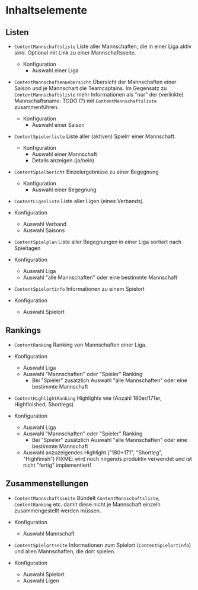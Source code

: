 # Inhaltselemente


## Listen

* `ContentMannschaftsliste` Liste aller Mannschaften, die in einer Liga aktiv sind. 
Optional mit Link zu einer Mannschaftsseite.
  * Konfiguration
    * Auswahl einer Liga

* `ContentMannschaftenuebersicht` Übersicht der Mannschaften einer Saison und je Mannschart die Teamcaptains.
Im Gegensatz zu `ContentMannschaftsliste` mehr Informationen als "nur" der (verlinkte) Mannschaftsname.
TODO (?) mit `ContentMannschaftsliste` zusammenführen.
  * Konfiguration
    * Auswahl einer Saison

* `ContentSpielerliste` Liste aller (aktiven) Spielrr einer Mannschaft.
  * Konfiguration 
    * Auswahl einer Mannschaft 
    * Details anzeigen (ja/nein)
  

* `ContentSpielbericht` Einzelergebnisse zu einer Begegnung
  * Konfiguration
    * Auswahl einer Begegnung 
 
* `ContentLigenliste` Liste aller Ligen (eines Verbands).
* Konfiguration
    * Auswahl Verband
    * Auswahl Saisons

* `ContentSpielplan` Liste aller Begegnungen in einer Liga sortiert nach Spieltagen
* Konfiguration
    * Auswahl Liga
    * Auswahl "alle Mannschaften" oder eine bestimmte Mannschaft 
 
* `ContentSpielortinfo` Informationen zu einem Spielort 
* Konfiguration
    * Auswahl Spielort

## Rankings

* `ContentRanking` Ranking von Mannschaften einer Liga.
* Konfiguration
    * Auswahl Liga
    * Auswahl "Mannschaften" oder "Spieler" Ranking
      * Bei "Spieler" zusätzlich Auswahl "alle Mannschaften" oder eine bestimmte Mannschaft

* `ContentHighlightRanking` Highlights wie (Anzahl 180er/171er, Highfinished, Shortlegs)
* Konfiguration
    * Auswahl Liga
    * Auswahl "Mannschaften" oder "Spieler" Ranking
      * Bei "Spieler" zusätzlich Auswahl "alle Mannschaften" oder eine bestimmte Mannschaft
    * Auswahl anzuzeigendes Highlight ("180+171", "Shortleg", "Highfinish")
FIXME: wird noch nirgends produktiv verwendet und ist nicht "fertig" implementiert!          


## Zusammenstellungen

* `ContentMannschaftsseite` Bündelt `ContentMannschaftsliste`, `ContentRanking` etc. damit diese
nicht je Mannschaft einzeln zusammengestellt werden müssen.
* Konfiguration
    * Auswahl Mannschaft 
 
* `ContentSpielortseite` Informationen zum Spielort (`ContentSpielortinfo`) und allen Mannschaften,
die dort spielen.
* Konfiguration
    * Auswahl Spielort
    * Auswahl Ligen

